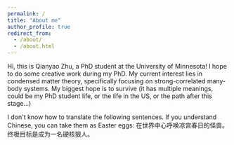 ```yaml
---
permalink: /
title: "About me"
author_profile: true
redirect_from: 
  - /about/
  - /about.html
---
```


Hi, this is Qianyao Zhu, a PhD student at the University of Minnesota! 
I hope to do some creative work during my PhD. My current interest lies in condensed matter theory, specifically focusing on strong-correlated many-body systems.
My biggest hope is to survive (it has multiple meanings, could be my PhD student life, or the life in the US, or the path after this stage...)

I don't know how to translate the following sentences. If you understand Chinese, you can take them as Easter eggs:
在世界中心呼唤凉宫春日的怪兽。
终极目标是成为一名硬核狠人。
